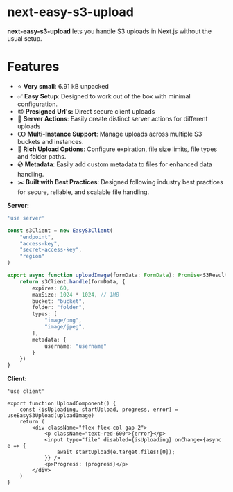 # next-easy-s3-upload

**next-easy-s3-upload** lets you handle S3 uploads in Next.js without the usual setup.

# Features

- ⭐ **Very small**: 6.91 kB unpacked
- ✅ **Easy Setup**: Designed to work out of the box with minimal configuration.
- 😍 **Presigned Url's:** Direct secure client uploads
- 📄 **Server Actions**: Easily create distinct server actions for different uploads
- Ꝏ **Multi-Instance Support**: Manage uploads across multiple S3 buckets and instances.
- 💾 **Rich Upload Options**: Configure expiration, file size limits, file types and folder paths.
- 💿 **Metadata**: Easily add custom metadata to files for enhanced data handling.
- ✂️ **Built with Best Practices**: Designed following industry best practices for secure, reliable, and scalable file handling.

**Server:**
```ts
'use server'

const s3Client = new EasyS3Client(
    "endpoint",
    "access-key",
    "secret-access-key",
    "region"
)

export async function uploadImage(formData: FormData): Promise<S3Result> {
    return s3Client.handle(formData, {
        expires: 60,
        maxSize: 1024 * 1024, // 1MB
        bucket: "bucket",
        folder: "folder",
        types: [
            "image/png",
            "image/jpeg",
        ],
        metadata: {
            username: "username"
        }
    })
}
```
**Client:**

```tsx
'use client'

export function UploadComponent() {
    const {isUploading, startUpload, progress, error} = useEasyS3Upload(uploadImage)
    return (
        <div className="flex flex-col gap-2">
            <p className="text-red-600">{error}</p>
            <input type="file" disabled={isUploading} onChange={async e => {
                await startUpload(e.target.files![0]);
            }} />
            <p>Progress: {progress}</p>
        </div>
    )
}
```
